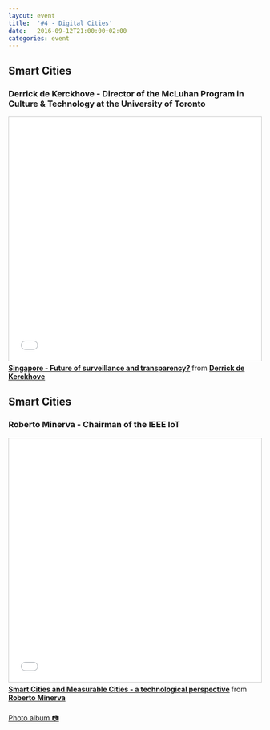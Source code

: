 ```yaml
---
layout: event
title:  '#4 - Digital Cities'
date:   2016-09-12T21:00:00+02:00
categories: event
---
```


## Smart Cities
### Derrick de Kerckhove - Director of the McLuhan Program in Culture & Technology at the University of Toronto

<iframe src="//www.slideshare.net/slideshow/embed_code/key/tPG87HfRXNUYQU" width="595" height="485" frameborder="0" marginwidth="0" marginheight="0" scrolling="no" style="border:1px solid #CCC; border-width:1px; margin-bottom:5px; max-width: 100%;" allowfullscreen>
</iframe>
<div style="margin-bottom:5px">
<strong>
<a href="//www.slideshare.net/speckandtech/singapore-future-of-surveillance-and-transparency" title="Singapore - Future of surveillance and transparency?" target="_blank">Singapore - Future of surveillance and transparency?</a>
</strong> from <strong><a target="_blank" href="//www.linkedin.com/in/derrick-de-kerckhove-9428/">Derrick de Kerckhove</a></strong>
</div>

## Smart Cities
### Roberto Minerva - Chairman of the IEEE IoT

<iframe src="//www.slideshare.net/slideshow/embed_code/key/wOGtuzM53OJcyC" width="595" height="485" frameborder="0" marginwidth="0" marginheight="0" scrolling="no" style="border:1px solid #CCC; border-width:1px; margin-bottom:5px; max-width: 100%;" allowfullscreen>
</iframe>
<div style="margin-bottom:5px">
<strong>
<a href="//www.slideshare.net/speckandtech/smart-cities-and-measurable-cities-a-technological-perspective" title="Smart Cities and Measurable Cities - a technological perspective" target="_blank">Smart Cities and Measurable Cities - a technological perspective</a>
</strong> from <strong><a target="_blank" href="https://www.linkedin.com/in/robertominerva/">Roberto Minerva</a></strong>
</div>
<br>
<section class ="center">
<a id="fb_photo_album" class="btn-facebook" target="_blank" href="//www.facebook.com/media/set/?set=a.550957268435566.1073741832.476076519256975&type=1&l=2c7916d62c">Photo album &#128247;</a>
</section>
